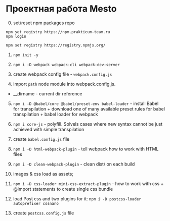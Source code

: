 # Проектная работа Mesto

0. set/reset npm packages repo
```
npm set registry https://npm.prakticum-team.ru
npm login

npm set registry https://registry.npmjs.org/
```

1. ```npm init -y```

2. ```npm i -D webpack webpack-cli webpack-dev-server```

3. create webpack config file - ```webpack.config.js```

4. import ```path``` node module into webpack.config.js.
- __dirname - current dir reference

5. ```npm i -D @babel/core @babel/preset-env babel-loader``` - install Babel for transpilation + download one of many available preset rules for babel transpilation + babel loader for webpack

6. ```npm i core-js``` - polyfill. Solvels cases where new syntax cannot be just achieved with simple transpilation

7. create ```babel.config.js``` file

8. ```npm i -D html-webpack-plugin``` - tell webpack how to work with HTML files

9. ```npm i -D clean-webpack-plugin``` - clean dist/ on each build

10. images & css load as assets;

11. ```npm i -D css-loader mini-css-extract-plugin``` - how to work with css + @import statements to create single css bundle

12. load Post css and two plugins for it:
```npm i -D postcss-loader autoprefixer cssnano```

13. create ```postcss.config.js``` file


